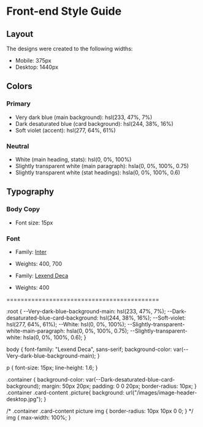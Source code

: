 # Front-end Style Guide

## Layout

The designs were created to the following widths:

- Mobile: 375px
- Desktop: 1440px

## Colors

### Primary

- Very dark blue (main background): hsl(233, 47%, 7%)
- Dark desaturated blue (card background): hsl(244, 38%, 16%)
- Soft violet (accent): hsl(277, 64%, 61%)

### Neutral

- White (main heading, stats): hsl(0, 0%, 100%)
- Slightly transparent white (main paragraph): hsla(0, 0%, 100%, 0.75)
- Slightly transparent white (stat headings): hsla(0, 0%, 100%, 0.6)

## Typography

### Body Copy

- Font size: 15px

### Font

- Family: [Inter](https://fonts.google.com/specimen/Inter)
- Weights: 400, 700

- Family: [Lexend Deca](https://fonts.google.com/specimen/Lexend+Deca)
- Weights: 400


===========================================

:root {
   --Very-dark-blue-background-main: hsl(233, 47%, 7%);
   --Dark-desaturated-blue-card-background: hsl(244, 38%, 16%);
   --Soft-violet: hsl(277, 64%, 61%);
   --White: hsl(0, 0%, 100%);
   --Slightly-transparent-white-main-paragraph: hsla(0, 0%, 100%, 0.75);
   --Slightly-transparent-white: hsla(0, 0%, 100%, 0.6);
}

body {
   font-family: "Lexend Deca", sans-serif;
   background-color: var(--Very-dark-blue-background-main);
}

p {
   font-size: 15px;
   line-height: 1.6;
}

.container {
   background-color: var(--Dark-desaturated-blue-card-background);
   margin: 50px 20px;
   padding: 0 0 20px;
   border-radius: 10px;
}
.container .card-content .picture{
   background: url("/images/image-header-desktop.jpg");
}

/* .container .card-content picture img {
   border-radius: 10px 10px 0 0;
} */
img {
   max-width: 100%;
}
